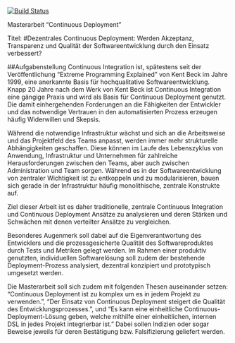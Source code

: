 [![Build Status](https://travis-ci.org/falk-graeser/master-thesis.svg?branch=master)](https://travis-ci.org/falk-graeser/master-thesis)

Masterarbeit “Continuous Deployment”

Titel:
#Dezentrales Continuous Deployment: Werden Akzeptanz, Transparenz und Qualität der Softwareentwicklung durch den Einsatz verbessert?

##Aufgabenstellung
Continuous Integration ist, spätestens seit der Veröffentlichung “Extreme Programming Explained” von Kent Beck im Jahre 1999, eine anerkannte Basis für hochqualitative Softwareentwicklung. Knapp 20 Jahre nach dem Werk von Kent Beck ist Continuous Integration eine gängige Praxis und wird als Basis für Continuous Deployment genutzt. Die damit einhergehenden Forderungen an die Fähigkeiten der Entwickler und das notwendige Vertrauen in den automatisierten Prozess erzeugen häufig Widerwillen und Skepsis. 

Während die notwendige Infrastruktur wächst und sich an die Arbeitsweise und das Projektfeld des Teams anpasst, werden immer mehr strukturelle Abhängigkeiten geschaffen. Diese können im Laufe des Lebenszyklus von Anwendung, Infrastruktur und Unternehmen für zahlreiche Herausforderungen zwischen den Teams, aber auch zwischen Administration und Team sorgen.
Während es in der Softwareentwicklung von zentraler Wichtigkeit ist zu entkoppeln und zu modularisieren, bauen sich gerade in der Infrastruktur häufig monolithische, zentrale Konstrukte auf.

Ziel dieser Arbeit ist es daher traditionelle, zentrale Continuous Integration und Continuous Deployment Ansätze zu analysieren und deren Stärken und Schwächen mit denen verteilter Ansätze zu vergleichen.

Besonderes Augenmerk soll dabei auf die Eigenverantwortung des Entwicklers und die prozessgesicherte Qualität des Softwareproduktes durch Tests und Metriken gelegt werden.
Im Rahmen einer produktiv genutzten, individuellen Softwarelösung soll zudem der bestehende Deployment-Prozess analysiert, dezentral konzipiert und prototypisch umgesetzt werden.

Die Masterarbeit soll sich zudem mit folgenden Thesen auseinander setzen:
“Continuous Deployment ist zu komplex um es in jedem Projekt zu verwenden.”,
“Der Einsatz von Continuous Deployment steigert die Qualität des Entwicklungsprozesses.”, und
“Es kann eine einheitliche Continuous-Deployment-Lösung geben, welche mithilfe einer einheitlichen, internen DSL in jedes Projekt integrierbar ist.”
Dabei sollen Indizien oder sogar Beweise jeweils für deren Bestätigung bzw. Falsifizierung geliefert werden.
